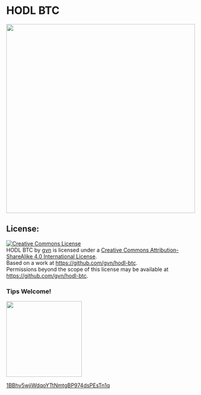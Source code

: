 # HODL BTC

<img src="http://gvn.github.io/hodl-btc/hodl-btc-rasterized.png" width="500" height="500"/>

## License:

<a rel="license" href="http://creativecommons.org/licenses/by-sa/4.0/"><img alt="Creative Commons License" style="border-width:0" src="https://i.creativecommons.org/l/by-sa/4.0/88x31.png" /></a><br /><span xmlns:dct="http://purl.org/dc/terms/" href="http://purl.org/dc/dcmitype/StillImage" property="dct:title" rel="dct:type">HODL BTC</span> by <a xmlns:cc="http://creativecommons.org/ns#" href="https://github.com/gvn/hodl-btc" property="cc:attributionName" rel="cc:attributionURL">gvn</a> is licensed under a <a rel="license" href="http://creativecommons.org/licenses/by-sa/4.0/">Creative Commons Attribution-ShareAlike 4.0 International License</a>.<br />Based on a work at <a xmlns:dct="http://purl.org/dc/terms/" href="https://github.com/gvn/hodl-btc" rel="dct:source">https://github.com/gvn/hodl-btc</a>.<br />Permissions beyond the scope of this license may be available at <a xmlns:cc="http://creativecommons.org/ns#" href="https://github.com/gvn/hodl-btc" rel="cc:morePermissions">https://github.com/gvn/hodl-btc</a>.

### Tips Welcome!

<img src="http://gvn.github.io/hodl-btc/qr.png" width="200" />

[1BBhv5wjiWdqoYTtNmtgBP974dsPEsTn1q](bitcoin:1BBhv5wjiWdqoYTtNmtgBP974dsPEsTn1q)

